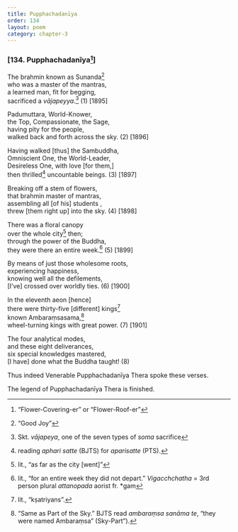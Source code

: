 ```yaml
---
title: Pupphachadanīya
order: 134
layout: poem
category: chapter-3
---
```


### \[134. Pupphachadanīya[^1]\]

The brahmin known as Sunanda[^2]  
who was a master of the mantras,  
a learned man, fit for begging,  
sacrificed a *vājapeyya*.[^3] (1) \[1895\]

Padumuttara, World-Knower,  
the Top, Compassionate, the Sage,  
having pity for the people,  
walked back and forth across the sky. (2) \[1896\]

Having walked \[thus\] the Sambuddha,  
Omniscient One, the World-Leader,  
Desireless One, with love \[for them,\]  
then thrilled[^4] uncountable beings. (3) \[1897\]

Breaking off a stem of flowers,  
that brahmin master of mantras,  
assembling all \[of his\] students ,  
threw \[them right up\] into the sky. (4) \[1898\]

There was a floral canopy  
over the whole city[^5] then;  
through the power of the Buddha,  
they were there an entire week.[^6] (5) \[1899\]

By means of just those wholesome roots,  
experiencing happiness,  
knowing well all the defilements,  
\[I’ve\] crossed over worldly ties. (6) \[1900\]

In the eleventh aeon \[hence\]  
there were thirty-five \[different\] kings[^7]  
known Ambaraṃsasama,[^8]  
wheel-turning kings with great power. (7) \[1901\]

The four analytical modes,  
and these eight deliverances,  
six special knowledges mastered,  
\[I have\] done what the Buddha taught! (8)

Thus indeed Venerable Pupphachadanīya Thera spoke these verses.

The legend of Pupphachadanīya Thera is finished.

[^1]: “Flower-Covering-er” or “Flower-Roof-er”

[^2]: “Good Joy”

[^3]: Skt. *vājapeya*, one of the seven types of *soma* sacrifice

[^4]: reading *aphari satte* (BJTS) for *aparisatte* (PTS).

[^5]: lit., “as far as the city \[went\]”

[^6]: lit., “for an entire week they did not depart.” *Viga<span class="diacritics" data-state="on">c</span><span class="no-diacritics" data-state="off">ch</span>chatha* = 3rd person plural *attanopada* aorist fr. \*gam

[^7]: lit., “kṣatriyans”.

[^8]: “Same as Part of the Sky.” BJTS read *ambaraṃsa sanāma te*, “they were named Ambaraṃsa” (Sky-Part”).
